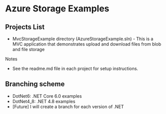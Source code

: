 # Azure Storage Examples

## Projects List
- MvcStorageExample directory  (AzureStorageExample.sln) - This is a MVC application that demonstrates upload and download files from blob and file storage

Notes
- See the readme.md file in each project for setup instructions.

## Branching scheme
- DotNet6: .NET Core 6.0 examples 
- DotNet4_8: .NET 4.8 examples
- [Future] I will create a branch for each version of .NET 

